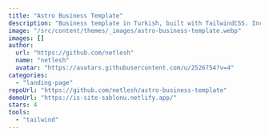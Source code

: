 ```yaml
---
title: "Astro Business Template"
description: "Business template in Turkish, built with TailwindCSS. Includes Open Graph, Facebook, and Twitter SEO metadata."
image: "/src/content/themes/_images/astro-business-template.webp"
images: []
author:
  url: "https://github.com/netlesh"
  name: "netlesh"
  avatar: "https://avatars.githubusercontent.com/u/2526754?v=4"
categories:
  - "landing-page"
repoUrl: "https://github.com/netlesh/astro-business-template"
demoUrl: "https://is-site-sablonu.netlify.app/"
stars: 4
tools:
  - "tailwind"
---
```


